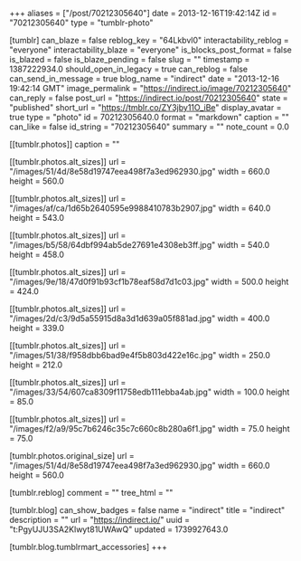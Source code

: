 +++
aliases = ["/post/70212305640"]
date = 2013-12-16T19:42:14Z
id = "70212305640"
type = "tumblr-photo"

[tumblr]
can_blaze = false
reblog_key = "64Lkbvl0"
interactability_reblog = "everyone"
interactability_blaze = "everyone"
is_blocks_post_format = false
is_blazed = false
is_blaze_pending = false
slug = ""
timestamp = 1387222934.0
should_open_in_legacy = true
can_reblog = false
can_send_in_message = true
blog_name = "indirect"
date = "2013-12-16 19:42:14 GMT"
image_permalink = "https://indirect.io/image/70212305640"
can_reply = false
post_url = "https://indirect.io/post/70212305640"
state = "published"
short_url = "https://tmblr.co/ZY3jby11O_iBe"
display_avatar = true
type = "photo"
id = 70212305640.0
format = "markdown"
caption = ""
can_like = false
id_string = "70212305640"
summary = ""
note_count = 0.0

[[tumblr.photos]]
caption = ""

[[tumblr.photos.alt_sizes]]
url = "/images/51/4d/8e58d19747eea498f7a3ed962930.jpg"
width = 660.0
height = 560.0

[[tumblr.photos.alt_sizes]]
url = "/images/af/ca/1d65b2640595e9988410783b2907.jpg"
width = 640.0
height = 543.0

[[tumblr.photos.alt_sizes]]
url = "/images/b5/58/64dbf994ab5de27691e4308eb3ff.jpg"
width = 540.0
height = 458.0

[[tumblr.photos.alt_sizes]]
url = "/images/9e/18/47d0f91b93cf1b78eaf58d7d1c03.jpg"
width = 500.0
height = 424.0

[[tumblr.photos.alt_sizes]]
url = "/images/2d/c3/9d5a55915d8a3d1d639a05f881ad.jpg"
width = 400.0
height = 339.0

[[tumblr.photos.alt_sizes]]
url = "/images/51/38/f958dbb6bad9e4f5b803d422e16c.jpg"
width = 250.0
height = 212.0

[[tumblr.photos.alt_sizes]]
url = "/images/33/54/607ca8309f11758edb111ebba4ab.jpg"
width = 100.0
height = 85.0

[[tumblr.photos.alt_sizes]]
url = "/images/f2/a9/95c7b6246c35c7c660c8b280a6f1.jpg"
width = 75.0
height = 75.0

[tumblr.photos.original_size]
url = "/images/51/4d/8e58d19747eea498f7a3ed962930.jpg"
width = 660.0
height = 560.0

[tumblr.reblog]
comment = ""
tree_html = ""

[tumblr.blog]
can_show_badges = false
name = "indirect"
title = "indirect"
description = ""
url = "https://indirect.io/"
uuid = "t:PgyUJU3SA2Klwyt81UWAwQ"
updated = 1739927643.0

[tumblr.blog.tumblrmart_accessories]
+++
